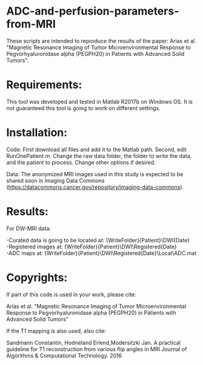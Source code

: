 # ADC-and-perfusion-parameters-from-MRI
These scripts are intended to reproduce the results of the paper: Arias et al. "Magnetic Resonance Imaging of Tumor Microenvironmental Response to Pegvorhyaluronidase alpha (PEGPH20) in Patients with Advanced Solid Tumors".

# Requirements: 
This tool was developed and tested in Matlab R2017b on Windows OS. It is not guaranteed this tool is going to work on different settings.

# Installation: 
Code: First download all files and add it to the Matlab path. Second, edit RunOnePatient.m. Change the raw data folder, the folder to write the data, and the patient to process. 
Change other options if desired.

Data: The anonymized MRI images used in this study is expected to be shared soon in Imaging Data Commons (https://datacommons.cancer.gov/repository/imaging-data-commons).

# Results: 
For DW-MRI data:

-Curated data is going to be located at: {WriteFolder}\{Patient}\DWI\{Date}\
-Registered images at: {WriteFolder}\{Patient}\DWI\Registered\{Date}\
-ADC maps at: {WriteFolder}\{Patient}\DWI\Registered\{Date}\Local\ADC.mat

# Copyrights: 
If part of this code is used in your work, please cite:

Arias et al. "Magnetic Resonance Imaging of Tumor Microenvironmental Response to Pegvorhyaluronidase alpha (PEGPH20) in Patients with Advanced Solid Tumors"

If the T1 mapping is also used, also cite:

Sandmann Constantin, Hodneland Erlend,Modersitzki Jan. A practical guideline for T1 reconstruction from various flip angles in MRI Journal of Algorithms & Computational
Technology. 2016
